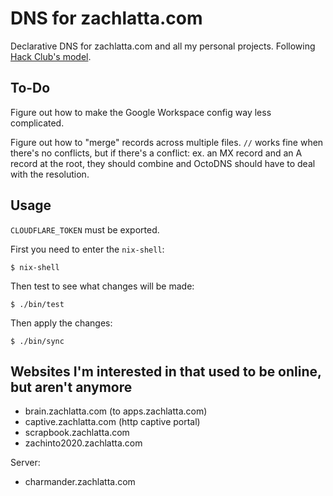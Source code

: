 # DNS for zachlatta.com

Declarative DNS for zachlatta.com and all my personal projects. Following [Hack Club's model](https://github.com/hackclub/dns).

## To-Do

Figure out how to make the Google Workspace config way less complicated.

Figure out how to "merge" records across multiple files. `//` works fine when there's no conflicts, but if there's a conflict: ex. an MX record and an A record at the root, they should combine and OctoDNS should have to deal with the resolution.

## Usage

`CLOUDFLARE_TOKEN` must be exported.

First you need to enter the `nix-shell`:

    $ nix-shell

Then test to see what changes will be made:

    $ ./bin/test

Then apply the changes:

    $ ./bin/sync

## Websites I'm interested in that used to be online, but aren't anymore

- brain.zachlatta.com (to apps.zachlatta.com)
- captive.zachlatta.com (http captive portal)
- scrapbook.zachlatta.com
- zachinto2020.zachlatta.com

Server:

- charmander.zachlatta.com
